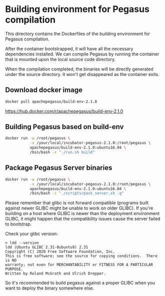 # Building environment for Pegasus compilation

This directory contains the Dockerfiles of the building environment for Pegasus compilation.

After the container bootstrapped, it will have all the necessary dependencies installed. We can compile Pegasus by running the container that is mounted upon the local source code directory.

When the compilation completed, the binaries will be directly generated under the source directory. It won't get disappeared as the container exits.

## Download docker image

```sh
docker pull apachepegasus/build-env-2.1.0
```

https://hub.docker.com/r/apachepegasus/build-env-2.1.0

## Building Pegasus based on build-env

```sh
docker run -w /root/pegasus \
           -v /your/local/incubator-pegasus-2.1.0:/root/pegasus \
           apachepegasus/build-env-2.1.0:ubuntu16.04 \
           /bin/bash -c "./run.sh build"
```

## Package Pegasus Server binaries

```sh
docker run -w /root/pegasus \
           -v /your/local/incubator-pegasus-2.1.0:/root/pegasus \
           apachepegasus/build-env-2.1.0:ubuntu16.04 \
           /bin/bash -c "./scripts/pack_server.sh -g"
```

Please remember that glibc is not forward compatible (programs built against newer GLIBC might be unable to work on older GLIBC). If you're building on a host where GLIBC is newer than the deployment environment GLIBC, it might happen that the compatibility issues cause the server failed to bootstrap.

Check your glibc version:

```
> ldd --version
ldd (Ubuntu GLIBC 2.31-0ubuntu9) 2.31
Copyright (C) 2020 Free Software Foundation, Inc.
This is free software; see the source for copying conditions.  There is NO
warranty; not even for MERCHANTABILITY or FITNESS FOR A PARTICULAR PURPOSE.
Written by Roland McGrath and Ulrich Drepper.
```

So it's recommended to build pegasus against a proper GLIBC when you want to deploy the binary somewhere else.
